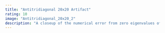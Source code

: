 ```yaml
---
title: "Antitridiagonal 20x20 Artifact"
rating: 10
image: "Antitridiagonal_20x20_2"
description: "A closeup of the numerical error from zero eigenvalues of multiplicity greater than 1. Eigenvalues of a sample of 25 million 20x20 anti-tridiagonal matrices with entries sampled from {-1, 0, 1}. Color represents the eigenvalue density. Viewed on [-0.05-0.05i, 0.05+0.05i]."
---
```

